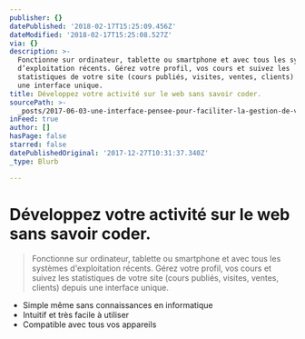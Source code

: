 ```yaml
---
publisher: {}
datePublished: '2018-02-17T15:25:09.456Z'
dateModified: '2018-02-17T15:25:08.527Z'
via: {}
description: >-
  Fonctionne sur ordinateur, tablette ou smartphone et avec tous les systèmes
  d’exploitation récents. Gérez votre profil, vos cours et suivez les
  statistiques de votre site (cours publiés, visites, ventes, clients) depuis
  une interface unique.
title: Développez votre activité sur le web sans savoir coder.
sourcePath: >-
  _posts/2017-06-03-une-interface-pensee-pour-faciliter-la-gestion-de-votre-espa.md
inFeed: true
author: []
hasPage: false
starred: false
datePublishedOriginal: '2017-12-27T10:31:37.340Z'
_type: Blurb

---
```

# Développez votre activité sur le web sans savoir coder.

> Fonctionne sur ordinateur, tablette ou smartphone et avec tous les systèmes d'exploitation récents. Gérez votre profil, vos cours et suivez les statistiques de votre site (cours publiés, visites, ventes, clients) depuis une interface unique.

* Simple même sans connaissances en informatique
* Intuitif et très facile à utiliser
* Compatible avec tous vos appareils